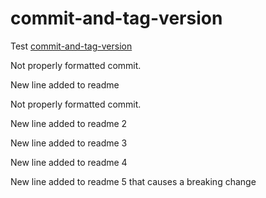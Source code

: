 # commit-and-tag-version

Test [commit-and-tag-version](https://github.com/absolute-version/commit-and-tag-version)

Not properly formatted commit.

New line added to readme

Not properly formatted commit.

New line added to readme 2

New line added to readme 3

New line added to readme 4

New line added to readme 5 that causes a breaking change
